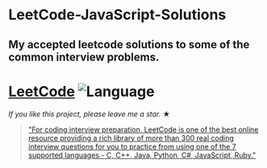 # LeetCode-JavaScript-Solutions

## My accepted leetcode solutions to some of the common interview problems.

# [LeetCode](https://leetcode.com/problemset/algorithms/) ![Language](https://img.shields.io/badge/language-JavaScript%20%2F%20MySQL%20%2F%20Bash-blue.svg) 

_If you like this project, please leave me a star._ &#9733;

> ["For coding interview preparation, LeetCode is one of the best online resource providing a rich library of more than 300 real coding interview questions for you to practice from using one of the 7 supported languages - C, C++, Java, Python, C#, JavaScript, Ruby."](https://www.quora.com/How-effective-is-Leetcode-for-preparing-for-technical-interviews)

